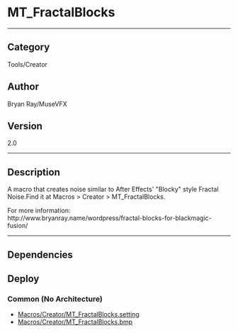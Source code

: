 # MT_FractalBlocks
___

## Category
Tools/Creator

## Author
Bryan Ray/MuseVFX

## Version
2.0

___

## Description
<p>A macro that creates noise similar to After Effects' "Blocky" style Fractal Noise.Find it at Macros &gt; Creator &gt; MT_FractalBlocks.</p>

<p>For more information:<br>
http://www.bryanray.name/wordpress/fractal-blocks-for-blackmagic-fusion/</p>

___

## Dependencies

## Deploy

### Common (No Architecture)

<ul>
<li><a href="https://gitlab.com/WeSuckLess/Reactor/-/blob/master/Atoms/com.MuseVFX.FractalBlocks/Macros/Creator/MT_FractalBlocks.setting?ref_type=heads">Macros/Creator/MT_FractalBlocks.setting</a></li>
<li><a href="https://gitlab.com/WeSuckLess/Reactor/-/blob/master/Atoms/com.MuseVFX.FractalBlocks/Macros/Creator/MT_FractalBlocks.bmp?ref_type=heads">Macros/Creator/MT_FractalBlocks.bmp</a></li>
</ul>
